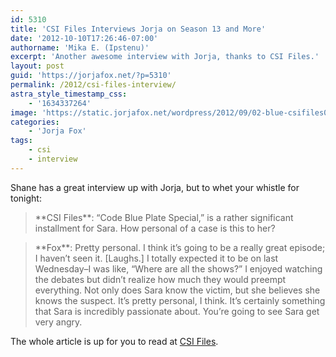 ```yaml
---
id: 5310
title: 'CSI Files Interviews Jorja on Season 13 and More'
date: '2012-10-10T17:26:46-07:00'
authorname: 'Mika E. (Ipstenu)'
excerpt: 'Another awesome interview with Jorja, thanks to CSI Files.'
layout: post
guid: 'https://jorjafox.net/?p=5310'
permalink: /2012/csi-files-interview/
astra_style_timestamp_css:
    - '1634337264'
image: 'https://static.jorjafox.net/wordpress/2012/09/02-blue-csifiles04.jpg'
categories:
    - 'Jorja Fox'
tags:
    - csi
    - interview
---
```


Shane has a great interview up with Jorja, but to whet your whistle for tonight:
<blockquote>**CSI Files**: “Code Blue Plate Special,” is a rather significant installment for Sara. How personal of a case is this to her?</blockquote>
<blockquote>**Fox**: Pretty personal. I think it’s going to be a really great episode; I haven’t seen it. [Laughs.] I totally expected it to be on last Wednesday–I was like, “Where are all the shows?” I enjoyed watching the debates but didn’t realize how much they would preempt everything. Not only does Sara know the victim, but she believes she knows the suspect. It’s pretty personal, I think. It’s certainly something that Sara is incredibly passionate about. You’re going to see Sara get very angry.</blockquote>
The whole article is up for you to read at <a href="http://www.csifiles.com/content/2012/10/interview-jorja-fox-2/">CSI Files</a>.
